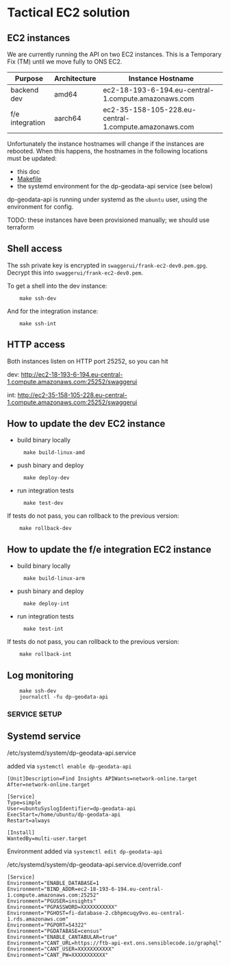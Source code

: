 # Tactical EC2 solution 

## EC2 instances

We are currently running the API on two EC2 instances.
This is a Temporary Fix (TM) until we move fully to ONS EC2.

Purpose | Architecture | Instance Hostname
--|--|--
backend dev | amd64 | ec2-18-193-6-194.eu-central-1.compute.amazonaws.com
f/e integration | aarch64 | ec2-35-158-105-228.eu-central-1.compute.amazonaws.com

Unfortunately the instance hostnames will change if the instances are rebooted.
When this happens, the hostnames in the following locations must be updated:

* this doc
* [Makefile](./Makefile)
* the systemd environment for the dp-geodata-api service (see below)

dp-geodata-api is running under systemd as the `ubuntu` user, using the
environment for config.

TODO: these instances have been provisioned manually; we should use terraform


## Shell access

The ssh private key is encrypted in `swaggerui/frank-ec2-dev0.pem.gpg`.
Decrypt this into `swaggerui/frank-ec2-dev0.pem`.

To get a shell into the dev instance:

        make ssh-dev

And for the integration instance:

        make ssh-int


## HTTP access

Both instances listen on HTTP port 25252, so you can hit

dev: http://ec2-18-193-6-194.eu-central-1.compute.amazonaws.com:25252/swaggerui

int: http://ec2-35-158-105-228.eu-central-1.compute.amazonaws.com:25252/swaggerui


## How to update the dev EC2 instance

* build binary locally

        make build-linux-amd

* push binary and deploy

        make deploy-dev

* run integration tests

        make test-dev

If tests do not pass, you can rollback to the previous version:

        make rollback-dev


## How to update the f/e integration EC2 instance

* build binary locally

        make build-linux-arm

* push binary and deploy

        make deploy-int

* run integration tests

        make test-int

If tests do not pass, you can rollback to the previous version:

        make rollback-int

## Log monitoring

        make ssh-dev
        journalctl -fu dp-geodata-api

### SERVICE SETUP

## Systemd service

/etc/systemd/system/dp-geodata-api.service

added via `systemctl enable dp-geodata-api`

```
[Unit]Description=Find Insights APIWants=network-online.target
After=network-online.target

[Service]
Type=simple
User=ubuntuSyslogIdentifier=dp-geodata-api
ExecStart=/home/ubuntu/dp-geodata-api
Restart=always

[Install]
WantedBy=multi-user.target
```

Environment added via `systemctl edit dp-geodata-api`

/etc/systemd/system/dp-geodata-api.service.d/override.conf

```
[Service]
Environment="ENABLE_DATABASE=1
Environment="BIND_ADDR=ec2-18-193-6-194.eu-central-1.compute.amazonaws.com:25252"
Environment="PGUSER=insights"
Environment="PGPASSWORD=XXXXXXXXXXX"
Environment="PGHOST=fi-database-2.cbhpmcuqy9vo.eu-central-1.rds.amazonaws.com"
Environment="PGPORT=54322"
Environment="PGDATABASE=census"
Environment="ENABLE_CANTABULAR=true"
Environment="CANT_URL=https://ftb-api-ext.ons.sensiblecode.io/graphql"
Environment="CANT_USER=XXXXXXXXXXX"
Environment="CANT_PW=XXXXXXXXXXX"
```
